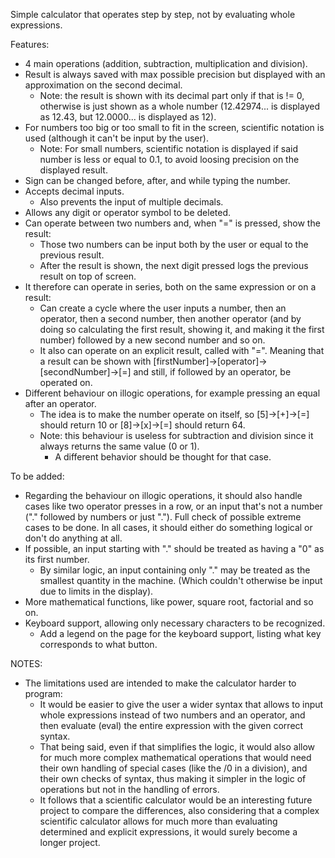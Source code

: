 Simple calculator that operates step by step, not by evaluating whole expressions.

Features:

- 4 main operations (addition, subtraction, multiplication and division).
- Result is always saved with max possible precision but displayed with an approximation on the second decimal.
    - Note: the result is shown with its decimal part only if that is != 0, 
        otherwise is just shown as a whole number (12.42974... is displayed as 12.43, but 12.0000... is displayed as 12).
- For numbers too big or too small to fit in the screen, scientific notation is used (although it can't be input by the user).
    - Note: For small numbers, scientific notation is displayed if said number is less or equal to 0.1, to avoid loosing precision on the displayed result.
- Sign can be changed before, after, and while typing the number.
- Accepts decimal inputs.
    - Also prevents the input of multiple decimals.
- Allows any digit or operator symbol to be deleted.
- Can operate between two numbers and, when "=" is pressed, show the result:
    - Those two numbers can be input both by the user or equal to the previous result.
    - After the result is shown, the next digit pressed logs the previous result on top of screen.
- It therefore can operate in series, both on the same expression or on a result:
    - Can create a cycle where the user inputs a number, then an operator, then a second number,
    then another operator (and by doing so calculating the first result, showing it, and making it the first number) followed by
    a new second number and so on.
    - It also can operate on an explicit result, called with "=". 
    Meaning that a result can be shown with [firstNumber]->[operator]->[secondNumber]->[=]
    and still, if followed by an operator, be operated on.
- Different behaviour on illogic operations, for example pressing an equal after an operator.
    - The idea is to make the number operate on itself, so [5]->[+]->[=] should return 10 or [8]->[x]->[=] should return 64.
    - Note: this behaviour is useless for subtraction and division since it always returns the same value (0 or 1).
        - A different behavior should be thought for that case.


To be added:


- Regarding the behaviour on illogic operations, it should also handle cases like two operator presses in a row, 
    or an input that's not a number ("." followed by numbers or just ".").
    Full check of possible extreme cases to be done.
    In all cases, it should either do something logical or don't do anything at all.
- If possible, an input starting with "." should be treated as having a "0" as its first number.
    - By similar logic, an input containing only "." may be treated as the smallest quantity in the machine. (Which couldn't otherwise be input due to limits in the display).
- More mathematical functions, like power, square root, factorial and so on.
- Keyboard support, allowing only necessary characters to be recognized.
    - Add a legend on the page for the keyboard support, listing what key corresponds to what button.

NOTES:

- The limitations used are intended to make the calculator harder to program:
    - It would be easier to give the user a wider syntax that allows to input whole expressions instead of two numbers and an operator, and then evaluate (eval) the entire 
    expression with the given correct syntax.
    - That being said, even if that simplifies the logic, it would also allow for much more complex mathematical operations that would need their own handling of special cases (like the /0 in a division),
    and their own checks of syntax, thus making it simpler in the logic of operations but not in the handling of errors.
    - It follows that a scientific calculator would be an interesting future project to compare the differences, also considering that a complex scientific calculator allows for much more than evaluating 
    determined and explicit expressions, it would surely become a longer project.

